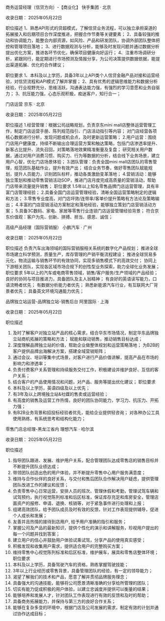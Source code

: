 商务运营经理（信贷方向）-【商业化】
快手集团 · 北京

收录日期： 2025年05月22日

职位描述
1、熟悉API形式的贷超模式，了解信贷业务流程，可以独立承担渠道的拓展接入和后期项目合作深度推进，把握合作节奏等关键要素；
2、具备较强的推动和协调能力，能整合内部资源，如风险、产品和研发团队，协调外部团队整体把控和管理项目落地；
3、进行数据观测与分析，能够及时发现问题并通过数据分析提出优化方案，推进各环节优化，确保项目健康向好运行；
4、注重市场调研分析，紧跟同行，能定期进行市场预测及情报分享，为公司决策提供数据依据，能提出渠道拓展、优化的合作建议；

职位要求
1、本科及以上学历，具备3年以上API类个人信贷金融产品对接和运营经验，对信贷流程和API模式了解并掌握；
2、具有优秀的逻辑思维能力和数据分析经验，行业视野充分，思维活跃，沟通表达能力强，有强烈的学习意愿和业务自驱力；
3、抗压能力强，心态乐观积极，痴迷客户，知行合一；

门店运营
京东 · 北京

收录日期： 2025年05月22日

职位描述
1.经营管理：根据公司战略规划，负责京东mini mall店整体运营管理工作，制定门店运营手册、陈列规范指引、门店活动指引等内容；
对门店经营各项核心数据进行分析，发现问题或机会点，及时更新运营策略；
2.用户运营：围绕门店用户健康度，持续不断输出合理运营方案和触达策略，包括门店渗透率提升、新客占比提升、流失召回，对策略落地效果精准衡量及复盘；
研究相关用户数据，通过对用户消费习惯、购买力、行为等数据的分析，结合线下业务场景，建立用户心智，优化门店场景体验；
3.团队管理：负责全国mini mall店团队的零售管理，规范团队基础作业，提升有效产出；
结合业务节奏，做好零售团队赋能规划，提升人员能力，识别团队标杆，推动各类激励变革落地；
4.营销活动：能够独立策划和推动零售营销活动SOP，推进门店月度完成高质量的营销活动，帮助门店带来流量提升销售；
职位要求
1.5年以上知名零售品牌门店运营管理，具有丰富门店管理经验；
2.具备全国门店运营管理经验，清晰全国运营策略制定的逻辑和方法；
3.零售专业度高，对门店坪效/连带率/客单价提升策略有方法论及策略输出；
4.丰富的门店营销活动方案制定和落地经验，能够独立策划门店营销活动方案；
5.具备3C数码、家电、家居等零售行业连锁门店运营管理经验背景；
符合京东价值观：客户为先、创新、拼搏、担当、感恩、诚信；

高级产品经理（国际营销服）
小鹏汽车 · 广州

收录日期： 2025年05月22日

职位描述
负责汽车出海领域的国际营销服相关系统的数字化产品规划；
推进全球市场建立科学预测，质量生产，库存管理的产销平衡流程建设；
推进全球贸易多元化，物流运输与销售环节的有效协同，实现多销售模式下的高效交付；
协同上下游相关团队，实现各区域市场合规下的创性型业务探索，助力全球化业务发展；
职位要求
5年以上的汽车或电商零售领域，销售/客户服务/生产领域的产品经验；
良好的协同与项目推进力，具备团队及主人翁精神；
有良好的英语读写能力，口语流畅者优先；
有数据分析能力者优先；
熟悉新能源汽车行业，有互联网大厂背景者优先；
具备英文环境沟通能力优先；

品牌独立站运营-品牌独立站-销售后台
阿里国际 · 上海

收录日期： 2025年05月22日

职位描述
1. 及时了解客户对独立站产品的核心需求，结合华东市场情况，制定华东品牌独立站商机拓展的策略和方法；
赋能和联动销售，推动销售目标达成；
2. 深度理解品牌独立站的价值，帮助企业做整体规划和运营策略落地；
为B2B的客户提供品牌出海解决方案，搭建全域营销矩阵；
3. 通过会议、培训等集中式场景，对客户进行产品价值讲解，提高产品在市场的影响力和渗透率；
4. 负责付费客户关系管理和持续服务交付工作，积极建设并维护良好、互信的客户关系；
5. 结合客户的产品使用情况和问题，对产品、服务等提出优化建议；
职位要求
1. 本科及以上学历，英语四级及以上优先；
2. 有3年及以上跨境独立站&社媒的售卖或运营经验；
3. 有高度的销售及运营工作热情，良好的团队协同能力，学习力、抗压力、开拓力强；
4. 有B2B业务背景和招投标经验者优先，能给企业提供轻咨询；
对各种办公工具使用熟练，有系统思考和结构化能力；

零售门店总经理-黑龙江省内
理想汽车 · 哈尔滨

收录日期： 2025年05月22日

职位描述
1. 指导团队跟进、发展、维护用户关系，配合管理团队达成零售店的销售目标并不断提升团队业绩达成；
2. 带领团队创造出色的用户体验，并不断提升零售中心用户服务满意度；
3. 维持与合作伙伴的良好关系，与交付和售后团队合作解决用户疑虑，提供管理团队改进工作的建议和反馈；
4. 负责零售中心日常运营，安排人员的班次、管理休假和考勤，管理试驾车辆和试驾预约，执行视觉陈列标准和后区标准，保证库存充足和库房安全，管理店面资产的报修、申请、退换、核销等，对于紧急事件进行处理和上报；
5. 组建高效团队，给予团队成员及时有效的反馈，针对工作表现提供辅导，促进个人成长和发展；
6. 友善并且热情的接待到店用户, 给予用户准确的指引和服务；
7. 掌握公司及产品的最新知识，提供个性化的演示和讲解服务，珍视用户提出的每一个问题并找到答案；
8. 建立用户的信心并鼓励用户体验试乘试驾，分享产品的使用真实感受；
9. 积极发现和收集用户需求，提供适合用户的完整购买方案；
10. 维持零售中心视觉陈列标准和后区标准，维护展车，展具和零售店整体环境；
职位要求
1. 本科及以上学历，具备驾驶汽车的资格，熟练掌握驾驶技能；
2. 3年以上行业经历或零售背景，具备管理团队的经验，有一定的领导能力；
3. 渴望了解我们的技术和产品，愿意了解并贯彻品牌服务理念；
4. 具备强大的沟通技能，能够将公司愿景清晰准确的分享给所管理的团队；
5. 切实有能力促成积极的用户体验，以建立忠诚度并提供可以衡量的结果；
6. 能够培养和发展人才，针对团队工作表现进行有效的反馈和及时的帮助；
7. 具备商务拓展能力，并保持与第三方的良好合作关系；
8. 能够在复杂多变的环境中，根据门店及公司发展的需求，制定有效的计划并通过协作达成目标；